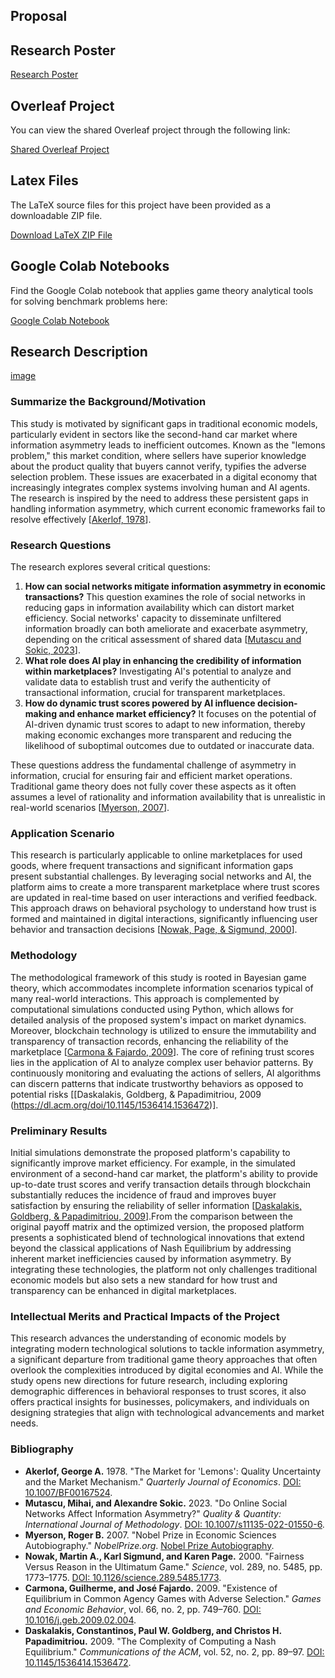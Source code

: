 ## Proposal

## Research Poster

[Research Poster](https://www.canva.cn/design/DAGDpiZkR30/A6rCUJGRHG8ebcPrq0AwLg/edit?utm_content=DAGDpiZkR30&utm_campaign=designshare&utm_medium=link2&utm_source=sharebutton)

## Overleaf Project

You can view the shared Overleaf project through the following link:

[Shared Overleaf Project](https://www.overleaf.com/read/kbykysmcwgym#8c0092)

## Latex Files

The LaTeX source files for this project have been provided as a downloadable ZIP file.

[Download LaTeX ZIP File](Final_CS206_Hantian.zip)

## Google Colab Notebooks

Find the Google Colab notebook that applies game theory analytical tools for solving benchmark problems here:

[Google Colab Notebook](https://colab.research.google.com/drive/1k29kDsrmnacg9_ZS0p7Mhqj1YuLhQxgd?usp=sharing)

## Research Description

[image](!mindmap.png)

### Summarize the Background/Motivation
This study is motivated by significant gaps in traditional economic models, particularly evident in sectors like the second-hand car market where information asymmetry leads to inefficient outcomes. Known as the "lemons problem," this market condition, where sellers have superior knowledge about the product quality that buyers cannot verify, typifies the adverse selection problem. These issues are exacerbated in a digital economy that increasingly integrates complex systems involving human and AI agents. The research is inspired by the need to address these persistent gaps in handling information asymmetry, which current economic frameworks fail to resolve effectively [[Akerlof, 1978](https://doi.org/10.1007/BF00167524)].

### Research Questions
The research explores several critical questions:
1. **How can social networks mitigate information asymmetry in economic transactions?** This question examines the role of social networks in reducing gaps in information availability which can distort market efficiency. Social networks' capacity to disseminate unfiltered information broadly can both ameliorate and exacerbate asymmetry, depending on the critical assessment of shared data [[Mutascu and Sokic, 2023](https://link.springer.com/article/10.1007/s11135-022-01550-6)].
2. **What role does AI play in enhancing the credibility of information within marketplaces?** Investigating AI's potential to analyze and validate data to establish trust and verify the authenticity of transactional information, crucial for transparent marketplaces.
3. **How do dynamic trust scores powered by AI influence decision-making and enhance market efficiency?** It focuses on the potential of AI-driven dynamic trust scores to adapt to new information, thereby making economic exchanges more transparent and reducing the likelihood of suboptimal outcomes due to outdated or inaccurate data.

These questions address the fundamental challenge of asymmetry in information, crucial for ensuring fair and efficient market operations. Traditional game theory does not fully cover these aspects as it often assumes a level of rationality and information availability that is unrealistic in real-world scenarios [[Myerson, 2007](https://www.nobelprize.org/prizes/economic-sciences/2007/myerson/facts/)].

### Application Scenario
This research is particularly applicable to online marketplaces for used goods, where frequent transactions and significant information gaps present substantial challenges. By leveraging social networks and AI, the platform aims to create a more transparent marketplace where trust scores are updated in real-time based on user interactions and verified feedback. This approach draws on behavioral psychology to understand how trust is formed and maintained in digital interactions, significantly influencing user behavior and transaction decisions [[Nowak, Page, & Sigmund, 2000](https://science.sciencemag.org/content/289/5485/1773.abstract)].

### Methodology
The methodological framework of this study is rooted in Bayesian game theory, which accommodates incomplete information scenarios typical of many real-world interactions. This approach is complemented by computational simulations conducted using Python, which allows for detailed analysis of the proposed system's impact on market dynamics. Moreover, blockchain technology is utilized to ensure the immutability and transparency of transaction records, enhancing the reliability of the marketplace [[Carmona & Fajardo, 2009](https://www.sciencedirect.com/science/article/pii/S0899825609000757)]. The core of refining trust scores lies in the application of AI to analyze complex user behavior patterns. By continuously monitoring and evaluating the actions of sellers, AI algorithms can discern patterns that indicate trustworthy behaviors as opposed to potential risks [[Daskalakis, Goldberg, & Papadimitriou, 2009 (https://dl.acm.org/doi/10.1145/1536414.1536472)].

### Preliminary Results
Initial simulations demonstrate the proposed platform's capability to significantly improve market efficiency. For example, in the simulated environment of a second-hand car market, the platform's ability to provide up-to-date trust scores and verify transaction details through blockchain substantially reduces the incidence of fraud and improves buyer satisfaction by ensuring the reliability of seller information [[Daskalakis, Goldberg, & Papadimitriou, 2009](https://dl.acm.org/doi/10.1145/1536414.1536472)].From the comparison between the original payoff matrix and the optimized version, the proposed platform presents a sophisticated blend of technological innovations that extend beyond the classical applications of Nash Equilibrium by addressing inherent market inefficiencies caused by information asymmetry. By integrating these technologies, the platform not only challenges traditional economic models but also sets a new standard for how trust and transparency can be enhanced in digital marketplaces.

### Intellectual Merits and Practical Impacts of the Project
This research advances the understanding of economic models by integrating modern technological solutions to tackle information asymmetry, a significant departure from traditional game theory approaches that often overlook the complexities introduced by digital economies and AI. While the study opens new directions for future research, including exploring demographic differences in behavioral responses to trust scores, it also offers practical insights for businesses, policymakers, and individuals on designing strategies that align with technological advancements and market needs.

### Bibliography

- **Akerlof, George A.** 1978. "The Market for 'Lemons': Quality Uncertainty and the Market Mechanism." _Quarterly Journal of Economics_. [DOI: 10.1007/BF00167524](https://doi.org/10.1007/BF00167524).
- **Mutascu, Mihai, and Alexandre Sokic.** 2023. "Do Online Social Networks Affect Information Asymmetry?" _Quality & Quantity: International Journal of Methodology_. [DOI: 10.1007/s11135-022-01550-6](https://link.springer.com/article/10.1007/s11135-022-01550-6).
- **Myerson, Roger B.** 2007. "Nobel Prize in Economic Sciences Autobiography." _NobelPrize.org_. [Nobel Prize Autobiography](https://www.nobelprize.org/prizes/economic-sciences/2007/myerson/facts/).
- **Nowak, Martin A., Karl Sigmund, and Karen Page.** 2000. "Fairness Versus Reason in the Ultimatum Game." _Science_, vol. 289, no. 5485, pp. 1773–1775. [DOI: 10.1126/science.289.5485.1773](https://science.sciencemag.org/content/289/5485/1773.abstract).
- **Carmona, Guilherme, and José Fajardo.** 2009. "Existence of Equilibrium in Common Agency Games with Adverse Selection." _Games and Economic Behavior_, vol. 66, no. 2, pp. 749–760. [DOI: 10.1016/j.geb.2009.02.004](https://www.sciencedirect.com/science/article/pii/S0899825609000757).
- **Daskalakis, Constantinos, Paul W. Goldberg, and Christos H. Papadimitriou.** 2009. "The Complexity of Computing a Nash Equilibrium." _Communications of the ACM_, vol. 52, no. 2, pp. 89–97. [DOI: 10.1145/1536414.1536472](https://dl.acm.org/doi/10.1145/1536414.1536472).


